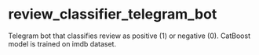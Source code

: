 # review_classifier_telegram_bot
Telegram bot that classifies review as positive (1) or negative (0). CatBoost model is trained on imdb dataset.
